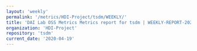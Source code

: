 ```yaml
---
layout: 'weekly'
permalink: '/metrics/HDI-Project/tsdm/WEEKLY/'
title: 'DAI Lab OSS Metrics Metrics report for tsdm | WEEKLY-REPORT-2020-04-19'
organization: 'HDI-Project'
repository: 'tsdm'
current_date: '2020-04-19'
---
```

